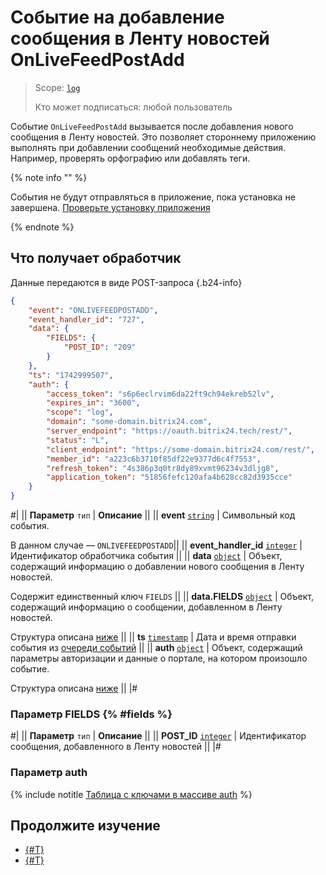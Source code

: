 # Событие на добавление сообщения в Ленту новостей OnLiveFeedPostAdd

> Scope: [`log`](../../scopes/permissions.md)
> 
> Кто может подписаться: любой пользователь

Событие `OnLiveFeedPostAdd` вызывается после добавления нового сообщения в Ленту новостей. Это позволяет стороннему приложению выполнять при добавлении сообщений необходимые действия. Например, проверять орфографию или добавлять теги.


{% note info "" %}

События не будут отправляться в приложение, пока установка не завершена. [Проверьте установку приложения](../../../settings/app-installation/installation-finish.md)

{% endnote %}

## Что получает обработчик

Данные передаются в виде POST-запроса {.b24-info}

```json
{
    "event": "ONLIVEFEEDPOSTADD",
    "event_handler_id": "727",
    "data": {
        "FIELDS": {
            "POST_ID": "209"
        }
    },
    "ts": "1742999507",
    "auth": {
        "access_token": "s6p6eclrvim6da22ft9ch94ekreb52lv",
        "expires_in": "3600",
        "scope": "log",
        "domain": "some-domain.bitrix24.com",
        "server_endpoint": "https://oauth.bitrix24.tech/rest/",
        "status": "L",
        "client_endpoint": "https://some-domain.bitrix24.com/rest/",
        "member_id": "a223c6b3710f85df22e9377d6c4f7553",
        "refresh_token": "4s386p3q0tr8dy89xvmt96234v3dljg8",
        "application_token": "51856fefc120afa4b628cc82d3935cce"
    }
}
```

#|
|| **Параметр**
`тип` | **Описание** ||
|| **event**
[`string`](../../data-types.md) | Символьный код события.

В данном случае — `ONLIVEFEEDPOSTADD`||
|| **event_handler_id**
[`integer`](../../data-types.md) | Идентификатор обработчика события ||
|| **data**
[`object`](../../data-types.md) | Объект, содержащий информацию о добавлении нового сообщения в Ленту новостей.

Содержит единственный ключ `FIELDS` ||
|| **data.FIELDS**
[`object`](../../data-types.md) | Объект, содержащий информацию о сообщении, добавленном в Ленту новостей.

Структура описана [ниже](#fields) ||
|| **ts**
[`timestamp`](../../data-types.md) | Дата и время отправки события из [очереди событий](../../events/index.md) ||
|| **auth**
[`object`](../../data-types.md) | Объект, содержащий параметры авторизации и данные о портале, на котором произошло событие.

Структура описана [ниже](#auth) ||
|#

### Параметр FIELDS {% #fields %}

#|
|| **Параметр**
`тип` | **Описание** ||
|| **POST_ID** 
[`integer`](../../data-types.md) | Идентификатор сообщения, добавленного в Ленту новостей ||
|#

### Параметр auth

{% include notitle [Таблица с ключами в массиве auth](../../../_includes/auth-params-in-events.md) %}

## Продолжите изучение
- [{#T}](../../events/index.md)
- [{#T}](../../events/event-bind.md)